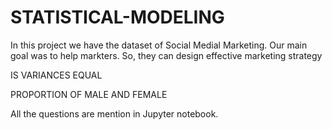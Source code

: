 # STATISTICAL-MODELING

In this project we have the dataset of Social Medial Marketing. Our main goal was to help markters. So, they can design effective marketing strategy 

IS VARIANCES EQUAL

PROPORTION OF MALE AND FEMALE

All the questions are mention in Jupyter notebook. 
